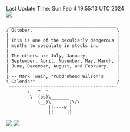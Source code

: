 Last Update Time: 
Sun Feb  4 19:55:13 UTC 2024
<br>![](https://img.shields.io/badge/%E5%A4%A7%E5%AE%B6-%E5%AE%89%E5%AE%89-green)<br>
```
 _________________________________________
/ October.                                \
|                                         |
| This is one of the peculiarly dangerous |
| months to speculate in stocks in.       |
|                                         |
| The others are July, January,           |
| September, April, November, May, March, |
| June, December, August, and February.   |
|                                         |
| -- Mark Twain, "Pudd'nhead Wilson's     |
\ Calendar"                               /
 -----------------------------------------
        \   ^__^
         \  (oo)\_______
            (__)\       )\/\
                ||----w |
                ||     ||
```
![](https://github-readme-stats.vercel.app/api?username=chenlitw)
![](https://github-readme-stats.vercel.app/api/top-langs/?username=chenlitw)

